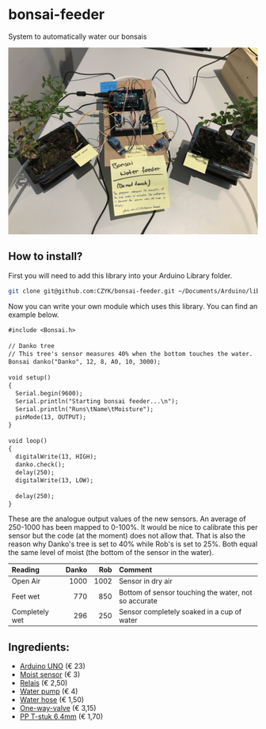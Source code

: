 # bonsai-feeder
System to automatically water our bonsais

![Setup bonsai water feeder](/assets/assembly.jpg)

## How to install?

First you will need to add this library into your Arduino Library folder.
```sh
git clone git@github.com:CZYK/bonsai-feeder.git ~/Documents/Arduino/libraries/Bonsai
```
Now you can write your own module which uses this library. You can find an example below.

```Arduino
#include <Bonsai.h>

// Danko tree
// This tree's sensor measures 40% when the bottom touches the water.
Bonsai danko("Danko", 12, 8, A0, 10, 3000);

void setup()
{
  Serial.begin(9600);
  Serial.println("Starting bonsai feeder...\n");
  Serial.println("Runs\tName\tMoisture");
  pinMode(13, OUTPUT);
}

void loop()
{
  digitalWrite(13, HIGH);
  danko.check();
  delay(250);
  digitalWrite(13, LOW);
  
  delay(250);
}
```

These are the analogue output values of the new sensors. An average of 250-1000 has been mapped to 0-100%. It would be nice to calibrate this per sensor but the code (at the moment) does not allow that. That is also the reason why Danko's tree is set to 40% while Rob's is set to 25%. Both equal the same level of moist (the bottom of the sensor in the water).

| Reading | Danko | Rob | Comment |
| :--------- | -------: | ----: | :--- |
| Open Air  | 1000  | 1002 | Sensor in dry air |
| Feet wet  | 770 | 850 | Bottom of sensor touching the water, not so accurate |
| Completely wet  | 296 | 250 | Sensor completely soaked in a cup of water |

## Ingredients:
- [Arduino UNO](https://www.tinytronics.nl/shop/nl/arduino/main-boards/arduino-uno-r3?search=arduino%20uno) (€ 23)
- [Moist sensor](https://www.tinytronics.nl/shop/nl/sensoren/temperatuur-lucht-vochtigheid/bodemvocht-sensor-module) (€ 3)
- [Relais](https://www.tinytronics.nl/shop/nl/diversen/relais/5v-relais-1-channel-hoog-actief) (€ 2,50)
- [Water pump](https://www.tinytronics.nl/shop/nl/robotica/motoren/motor/onderwaterpomp-verticaal-3-6v) (€ 4)
- [Water hose](https://www.tinytronics.nl/shop/nl/robotica/toebehoren/waterslang-voor-onderwaterpomp-verticaal-horizontaal-3-6v-transparant-1-meter?search=water) (€ 1,50)
- [One-way-valve](https://www.vijvertopper.nl/product/8249/pp-terugslagklep-6mm.html) (€ 3,15)
- [PP T-stuk 6,4mm](https://www.vijvertopper.nl/product/8303/pp-t-stuk-6-4mm.html) (€ 1,70)
